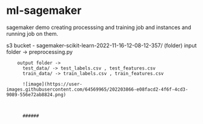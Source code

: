 # ml-sagemaker

sagemaker demo creating processsing and training job and instances and running job on them.

s3 bucket -
sagemaker-scikit-learn-2022-11-16-12-08-12-357/ (folder)
        input folder -> preprocessing.py

        output folder -> 
          test_data/ -> test_labels.csv , test_features.csv
          train_data/ -> train_labels.csv , train_features.csv
          
          ![image](https://user-images.githubusercontent.com/64569965/202203866-e08facd2-4f6f-4cd3-9089-556e72ab8824.png)
          
          
          
          ######

